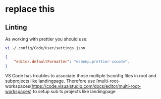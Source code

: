 # replace this

## Linting

As working with prettier you should use:

```bash
vi ~/.config/Code/User/settings.json
```

```json
{
    "editor.defaultFormatter": "esbenp.prettier-vscode",
}
```

VS Code has troubles to associate those multiple tsconfig files in root and subprojects like landingpage. Therefore use [multi-root-workspaces(https://code.visualstudio.com/docs/editor/multi-root-workspaces) to setup sub ts projects like landingpage
